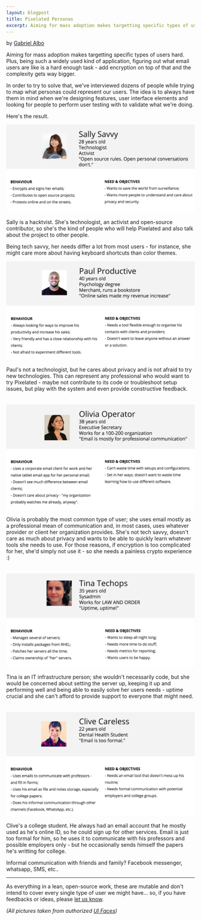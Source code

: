 ```yaml
---
layout: blogpost
title: Pixelated Personas
excerpt: Aiming for mass adoption makes targetting specific types of users hard, so we've interviewed dozens of people in order to map what personas could represent our users. Here's the result.
--- 
```


by [Gabriel Albo](https://twitter.com/albogabriel)

Aiming for mass adoption makes targetting specific types of users hard. Plus, being such a widely used kind of application, figuring out what email users are like is a hard enough task - add encryption on top of that and the complexity gets way bigger.

In order to try to solve that, we've interviewed dozens of people while trying to map what personas could represent our users. The idea is to always have them in mind when we're designing features, user interface elements and looking for people to perform user testing with to validate what we're doing.

Here's the result.


![Sally Savvy](/assets/images/posts/personas/persona_sally.png)

Sally is a hacktvist. She's technologist, an activist and open-source contributor, so she's the kind of people who will help Pixelated and also talk about the project to other people. 

Being tech savvy, her needs differ a lot from most users - for instance, she might care more about having keyboard shortcuts than color themes.


![Paul Productive](/assets/images/posts/personas/persona_paul.png)

Paul's not a technologist, but he cares about privacy and is not afraid to try new technologies. This can represent any professional who would want to try Pixelated - maybe not contribute to its code or troubleshoot setup issues, but play with the system and even provide constructive feedback.
<br><br><br>
![Olivia Operator](/assets/images/posts/personas/persona_olivia.png)

Olivia is probably the most common type of user; she uses email mostly as a professional mean of communication and, in most cases, uses whatever provider or client her organization provides. She's not tech savvy, doesn't care as much about privacy and wants to be able to quickly learn whatever tools she needs to use. For those reasons, if encryption is too complicated for her, she'd simply not use it - so she needs a painless crypto experience :)
<br><br><br>
![Tina Techops](/assets/images/posts/personas/persona_tina.png)

Tina is an IT infrastructure person; she wouldn't necessarily code, but she would be concerned about setting the server up, keeping it up and performing well and being able to easily solve her users needs - uptime crucial and she can't afford to provide support to everyone that might need.
<br><br><br>
![Clive Careless](/assets/images/posts/personas/persona_clive.png)

Clive's a college student. He always had an email account that he mostly used as he's online ID, so he could sign up for other services. Email is just too formal for him, so he uses it to communicate with his professors and possible employers only - but he occasionally sends himself the papers he's writting for college.

Informal communication with friends and family? Facebook messenger, whatsapp, SMS, etc.. 

---------------------------------------

As everything in a lean, open-source work, these are mutable and don't intend to cover every single type of user we might have... so, if you have feedbacks or ideas, please [let us know](/#contact).

*(All pictures taken from authorized [UI Faces](http://uifaces.com/))*